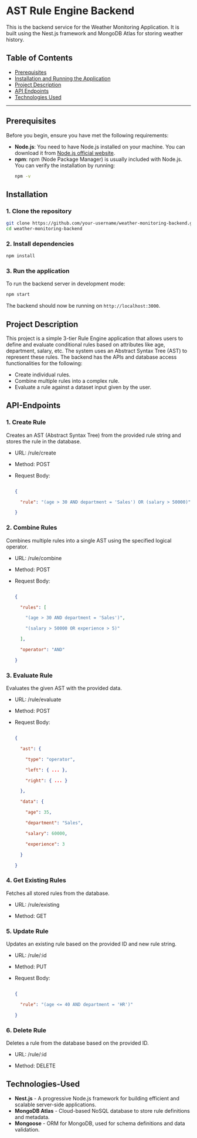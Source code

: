# AST Rule Engine Backend

This is the backend service for the Weather Monitoring Application. It is built using the Nest.js framework and MongoDB Atlas for storing weather history.

## Table of Contents
- [Prerequisites](#prerequisites)
- [Installation and Running the Application](#installation)
- [Project Description](#project-description)
- [API Endpoints](#API-Endpoints)
- [Technologies Used](#Technologies-Used)

---

## Prerequisites

Before you begin, ensure you have met the following requirements:

- **Node.js**: You need to have Node.js installed on your machine. You can download it from [Node.js official website](https://nodejs.org/).
- **npm**: npm (Node Package Manager) is usually included with Node.js. You can verify the installation by running:
  ```bash
  npm -v
  ```

## Installation

### 1. Clone the repository
```bash
git clone https://github.com/your-username/weather-monitoring-backend.git
cd weather-monitoring-backend
```
### 2. Install dependencies

```bash
npm install
```

### 3. Run the application
To run the backend server in development mode:

```bash
npm start
```

The backend should now be running on `http://localhost:3000`.

## Project Description

This project is a simple 3-tier Rule Engine application that allows users to define and evaluate conditional rules based on attributes like age, department, salary, etc. The system uses an Abstract Syntax Tree (AST) to represent these rules. The backend has the APIs and database access functionalities for the following:

- Create individual rules.
- Combine multiple rules into a complex rule.
- Evaluate a rule against a dataset input given by the user.

## API-Endpoints

### 1. Create Rule

Creates an AST (Abstract Syntax Tree) from the provided rule string and stores the rule in the database.

- URL: /rule/create

- Method: POST

- Request Body:

  ```json

  {

    "rule": "(age > 30 AND department = 'Sales') OR (salary > 50000)"

  }

  ```

### 2. Combine Rules

Combines multiple rules into a single AST using the specified logical operator.

- URL: /rule/combine

- Method: POST

- Request Body:

  ```json

  {

    "rules": [

      "(age > 30 AND department = 'Sales')",

      "(salary > 50000 OR experience > 5)"

    ],

    "operator": "AND"

  }

  ```


### 3. Evaluate Rule

Evaluates the given AST with the provided data.

- URL: /rule/evaluate

- Method: POST

- Request Body:

  ```json

  {

    "ast": {

      "type": "operator",

      "left": { ... },

      "right": { ... }

    },

    "data": {

      "age": 35,

      "department": "Sales",

      "salary": 60000,

      "experience": 3

    }

  }

  ```

### 4. Get Existing Rules

Fetches all stored rules from the database.

- URL: /rule/existing

- Method: GET


### 5. Update Rule

Updates an existing rule based on the provided ID and new rule string.

- URL: /rule/:id

- Method: PUT

- Request Body:

  ```json

  {

    "rule": "(age <= 40 AND department = 'HR')"

  }

  ```


### 6. Delete Rule

Deletes a rule from the database based on the provided ID.

- URL: /rule/:id

- Method: DELETE



## Technologies-Used
* **Nest.js** - A progressive Node.js framework for building efficient and scalable server-side applications.
* **MongoDB Atlas** - Cloud-based NoSQL database to store rule definitions and metadata.
* **Mongoose** - ORM for MongoDB, used for schema definitions and data validation.
